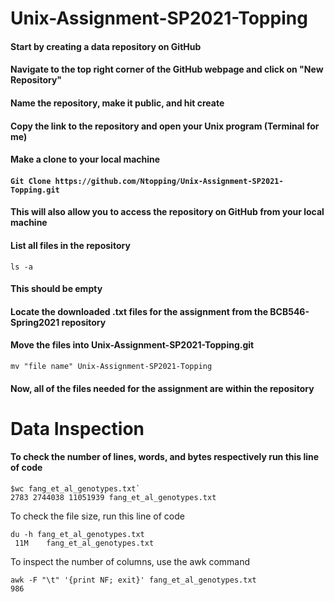 # Unix-Assignment-SP2021-Topping
#### Start by creating a data repository on GitHub
#### Navigate to the top right corner of the GitHub webpage and click on "New Repository"
#### Name the repository, make it public, and hit create
#### Copy the link to the repository and open your Unix program (Terminal for me)
#### Make a clone to your local machine
#### `Git Clone https://github.com/Ntopping/Unix-Assignment-SP2021-Topping.git`
#### This will also allow you to access the repository on GitHub from your local machine
#### List all files in the repository
`ls -a`
#### This should be empty
#### Locate the downloaded .txt files for the assignment from the BCB546-Spring2021 repository
#### Move the files into Unix-Assignment-SP2021-Topping.git
`mv "file name" Unix-Assignment-SP2021-Topping`
#### Now, all of the files needed for the assignment are within the repository
# Data Inspection

#### To check the number of lines, words, and bytes respectively run this line of code
```
$wc fang_et_al_genotypes.txt`
2783 2744038 11051939 fang_et_al_genotypes.txt
```
To check the file size, run this line of code
```
du -h fang_et_al_genotypes.txt
 11M	fang_et_al_genotypes.txt
 ```
 To inspect the number of columns, use the awk command
```
awk -F "\t" '{print NF; exit}' fang_et_al_genotypes.txt
986
```
